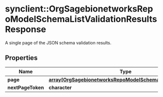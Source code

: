 # synclient::OrgSagebionetworksRepoModelSchemaListValidationResultsResponse

A single page of the JSON schema validation results.

## Properties
Name | Type | Description | Notes
------------ | ------------- | ------------- | -------------
**page** | [**array[OrgSagebionetworksRepoModelSchemaValidationResults]**](org.sagebionetworks.repo.model.schema.ValidationResults.md) |  | [optional] 
**nextPageToken** | **character** |  | [optional] 


